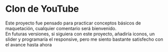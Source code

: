 # Clon de YouTube

Este proyecto fue pensado para practicar conceptos básicos de maquetación, cualquier comentario será bienvenido.  
En futuras versiones, si siguiera con este proyecto, añadiría iconos, un slider y programaría el responsive, pero me siento bastante satisfecho con el avance hasta ahora